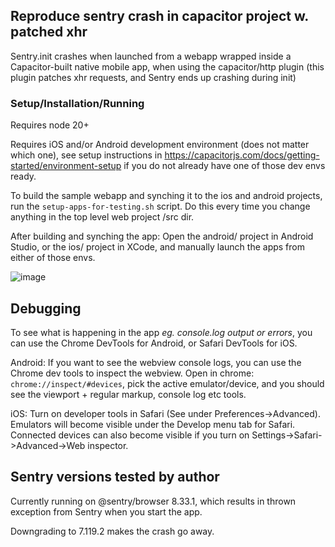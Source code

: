 ## Reproduce sentry crash in capacitor project w. patched xhr

Sentry.init crashes when launched from a webapp wrapped inside a Capacitor-built native mobile app, when using the capacitor/http plugin (this plugin patches xhr requests, and Sentry ends up crashing during init)

### Setup/Installation/Running

Requires node 20+

Requires iOS and/or Android development environment (does not matter which one), see setup instructions in
https://capacitorjs.com/docs/getting-started/environment-setup if you do not already have one of those dev envs ready.


To build the sample webapp and synching it to the ios and android projects, run the `setup-apps-for-testing.sh` script.
Do this every time you change anything in the top level web project /src dir.


After building and synching the app: Open the android/ project in Android Studio, or the ios/ project in XCode, and manually launch the apps from
either of those envs.


![image](https://github.com/user-attachments/assets/190c8ce7-6bed-43e3-8210-5e5db79cdba0)



## Debugging

To see what is happening in the app _eg. console.log output or errors_, you can use the Chrome DevTools for Android, or Safari DevTools for iOS.

Android: If you want to see the webview console logs, you can use the Chrome dev tools to inspect the webview.
Open in chrome: `chrome://inspect/#devices`, pick the active emulator/device, and you should see the viewport + regular markup, console log etc tools.

iOS: Turn on developer tools in Safari (See under Preferences->Advanced). Emulators will become visible under the Develop menu tab for Safari.
Connected devices can also become visible if you turn on Settings->Safari->Advanced->Web inspector.


## Sentry versions tested by author


Currently running on @sentry/browser 8.33.1, which results in thrown exception from Sentry when you start the app.

Downgrading to 7.119.2 makes the crash go away.

